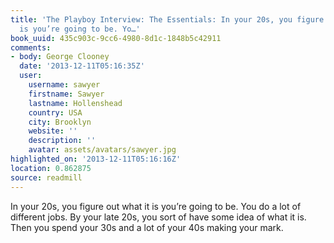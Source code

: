 ```yaml
---
title: 'The Playboy Interview: The Essentials: In your 20s, you figure out what it
  is you’re going to be. Yo…'
book_uuid: 435c903c-9cc6-4980-8d1c-1848b5c42911
comments:
- body: George Clooney
  date: '2013-12-11T05:16:35Z'
  user:
    username: sawyer
    firstname: Sawyer
    lastname: Hollenshead
    country: USA
    city: Brooklyn
    website: ''
    description: ''
    avatar: assets/avatars/sawyer.jpg
highlighted_on: '2013-12-11T05:16:16Z'
location: 0.862875
source: readmill
---
```


In your 20s, you figure out what it is you’re going to be. You do a lot of different jobs. By your late 20s, you sort of have some idea of what it is. Then you spend your 30s and a lot of your 40s making your mark.